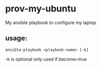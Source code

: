 # prov-my-ubuntu
My ansible playbook to configure my laptop

## usage:
`ansible-playbook <playbook-name> [-k]`

-k is optional only used if become=true
